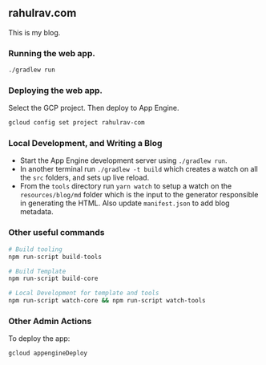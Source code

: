 ## rahulrav.com 

This is my blog. 

### Running the web app.

```bash
./gradlew run
```

### Deploying the web app.

Select the GCP project. Then deploy to App Engine.

```bash
gcloud config set project rahulrav-com
```

### Local Development, and Writing a Blog

* Start the App Engine development server using `./gradlew run`.
* In another terminal run `./gradlew -t build` which creates a watch on all the `src`
  folders, and sets up live reload.
* From the `tools` directory run `yarn watch` to setup a watch on the `resources/blog/md`
  folder which is the input to the generator responsible in generating the HTML. Also update `manifest.json` to add blog metadata.

### Other useful commands

```bash
# Build tooling
npm run-script build-tools

# Build Template
npm run-script build-core

# Local Development for template and tools
npm run-script watch-core && npm run-script watch-tools
```

### Other Admin Actions

To deploy the app:

```bash
gcloud appengineDeploy
```
